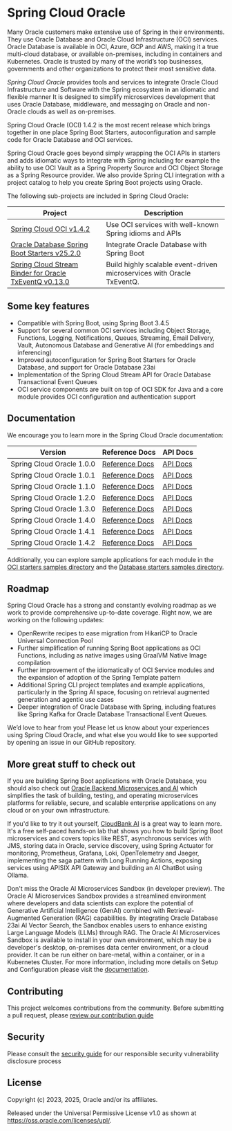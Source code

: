 # Spring Cloud Oracle

Many Oracle customers make extensive use of Spring in their environments. They use Oracle Database and Oracle Cloud Infrastructure (OCI) services. Oracle Database is available in OCI, Azure, GCP and AWS, making it a true multi-cloud database, or available on-premises, including in containers and Kubernetes. Oracle is trusted by many of the world’s top businesses, governments and other organizations to protect their most sensitive data.

*Spring Cloud Oracle* provides tools and services to integrate Oracle Cloud Infrastructure and Software with the Spring ecosystem in an idiomatic and flexible manner It is designed to simplify microservices development that uses Oracle Database, middleware, and messaging on Oracle and non-Oracle clouds as well as on-premises.

Spring Cloud Oracle (OCI) 1.4.2 is the most recent release which brings together in one place Spring Boot Starters, autoconfiguration and sample code for Oracle Database and OCI services.

Spring Cloud Oracle goes beyond simply wrapping the OCI APIs in starters and adds idiomatic ways to integrate with Spring including for example the ability to use OCI Vault as a Spring Property Source and OCI Object Storage as a Spring Resource provider. We also provide Spring CLI integration with a project catalog to help you create Spring Boot projects using Oracle.

The following sub-projects are included in Spring Cloud Oracle:

| Project                                                                                                           | Description                                                            |
|-------------------------------------------------------------------------------------------------------------------|------------------------------------------------------------------------|
| [Spring Cloud OCI v1.4.2](./spring-cloud-oci/README.md)                                                                  | Use OCI services with well-known Spring idioms and APIs                |
| [Oracle Database Spring Boot Starters v25.2.0](./database/starters/README.md)                                             | Integrate Oracle Database with Spring Boot                             |
| [Spring Cloud Stream Binder for Oracle TxEventQ v0.13.0](./database/spring-cloud-stream-binder-oracle-txeventq/README.md) | Build highly scalable event-driven microservices with Oracle TxEventQ. |

## Some key features

- Compatible with Spring Boot, using Spring Boot 3.4.5
- Support for several common OCI services including Object Storage, Functions, Logging, Notifications, Queues, Streaming, Email Delivery, Vault, Autonomous Database and Generative AI (for embeddings and inferencing)
- Improved autoconfiguration for Spring Boot Starters for Oracle Database, and support for Oracle Database 23ai
- Implementation of the Spring Cloud Stream API for Oracle Database Transactional Event Queues
- OCI service components are built on top of OCI SDK for Java and a core module provides OCI configuration and authentication support

## Documentation

We encourage you to learn more in the  Spring Cloud Oracle documentation:

| Version                   | Reference Docs                                                                                 | API Docs                                                                           |
|---------------------------|------------------------------------------------------------------------------------------------|------------------------------------------------------------------------------------|
| Spring Cloud Oracle 1.0.0 | [Reference Docs](https://oracle.github.io/spring-cloud-oracle/1.0.0/reference/html/index.html) | [API Docs](https://oracle.github.io/spring-cloud-oracle/1.0.0/javadocs/index.html) |
| Spring Cloud Oracle 1.0.1 | [Reference Docs](https://oracle.github.io/spring-cloud-oracle/1.0.1/reference/html/index.html) | [API Docs](https://oracle.github.io/spring-cloud-oracle/1.0.1/javadocs/index.html) |
| Spring Cloud Oracle 1.1.0 | [Reference Docs](https://oracle.github.io/spring-cloud-oracle/1.1.0/reference/html/index.html) | [API Docs](https://oracle.github.io/spring-cloud-oracle/1.1.0/javadocs/index.html) |
| Spring Cloud Oracle 1.2.0 | [Reference Docs](https://oracle.github.io/spring-cloud-oracle/1.2.0/reference/html/index.html) | [API Docs](https://oracle.github.io/spring-cloud-oracle/1.2.0/javadocs/index.html) |
| Spring Cloud Oracle 1.3.0 | [Reference Docs](https://oracle.github.io/spring-cloud-oracle/1.3.0/reference/html/index.html) | [API Docs](https://oracle.github.io/spring-cloud-oracle/1.3.0/javadocs/index.html) |
| Spring Cloud Oracle 1.4.0 | [Reference Docs](https://oracle.github.io/spring-cloud-oracle/1.4.0/reference/html/index.html) | [API Docs](https://oracle.github.io/spring-cloud-oracle/1.4.0/javadocs/index.html) |
| Spring Cloud Oracle 1.4.1 | [Reference Docs](https://oracle.github.io/spring-cloud-oracle/1.4.1/reference/html/index.html) | [API Docs](https://oracle.github.io/spring-cloud-oracle/1.4.1/javadocs/index.html) |
| Spring Cloud Oracle 1.4.2 | [Reference Docs](https://oracle.github.io/spring-cloud-oracle/1.4.2/reference/html/index.html) | [API Docs](https://oracle.github.io/spring-cloud-oracle/1.4.2/javadocs/index.html) |

Additionally, you can explore sample applications for each module in the [OCI starters samples directory](https://github.com/oracle/spring-cloud-oracle/tree/main/spring-cloud-oci/spring-cloud-oci-samples) and the [Database starters samples directory](https://github.com/oracle/spring-cloud-oracle/tree/main/database/starters/oracle-spring-boot-starter-samples).

## Roadmap

Spring Cloud Oracle has a strong and constantly evolving roadmap as we work to provide comprehensive up-to-date coverage. Right now, we are working on the following updates:

- OpenRewrite recipes to ease migration from HikariCP to Oracle Universal Connection Pool
- Further simplification of running Spring Boot applications as OCI Functions, including as native images using GraalVM Native Image compilation
- Further improvement of the idiomatically of OCI Service modules and the expansion of adoption of the Spring Template pattern
- Additional Spring CLI project templates and example applications, particularly in the Spring AI space, focusing on retrieval augmented generation and agentic use cases
- Deeper integration of Oracle Database with Spring, including features like Spring Kafka for Oracle Database Transactional Event Queues.

We’d love to hear from you! Please let us know about your experiences using Spring Cloud Oracle, and what else you would like to see supported by opening an issue in our GitHub repository.

## More great stuff to check out

If you are building Spring Boot applications with Oracle Database, you should also check out [Oracle Backend Microservices and AI](https://bit.ly/OracleAI-microservices) which simplifies the task of building, testing, and operating microservices platforms for reliable, secure, and scalable enterprise applications on any cloud or on your own infrastructure.

If you'd like to try it out yourself, [CloudBank AI](https://bit.ly/cloudbankAI) is a great way to learn more.  It's a free self-paced hands-on lab that shows you how to build Spring Boot microservices and covers topics like REST, asynchronous services with JMS, storing data in Oracle, service discovery, using Spring Actuator for monitoring, Prometheus, Grafana, Loki, OpenTelemetry and Jaeger, implementing the saga pattern with Long Running Actions, exposing services using APISIX API Gateway and building an AI ChatBot using Ollama.

Don't miss the Oracle AI Microservices Sandbox (in developer preview). The Oracle AI Microservices Sandbox provides a streamlined environment where developers and data scientists can explore the potential of Generative Artificial Intelligence (GenAI) combined with Retrieval-Augmented Generation (RAG) capabilities. By integrating Oracle Database 23ai AI Vector Search, the Sandbox enables users to enhance existing Large Language Models (LLMs) through RAG. The Oracle AI Microservices Sandbox is available to install in your own environment, which may be a developer's desktop, on-premises data center environment, or a cloud provider. It can be run either on bare-metal, within a container, or in a Kubernetes Cluster. For more information, including more details on Setup and Configuration please visit the [documentation](https://oracle-samples.github.io/oaim-sandbox/).

## Contributing

This project welcomes contributions from the community. Before submitting a pull request, please [review our contribution guide](./CONTRIBUTING.md)

## Security

Please consult the [security guide](./SECURITY.md) for our responsible security vulnerability disclosure process

## License

Copyright (c) 2023, 2025, Oracle and/or its affiliates.

Released under the Universal Permissive License v1.0 as shown at
<https://oss.oracle.com/licenses/upl/>.
